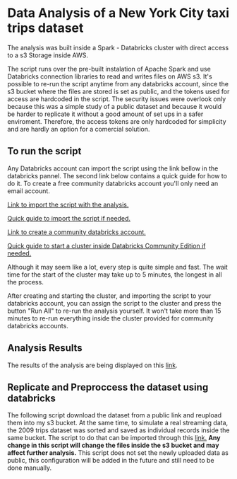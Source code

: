 # Data Analysis of a New York City taxi trips dataset

The analysis was built inside a Spark - Databricks cluster with direct access to a s3 Storage inside AWS.

The script runs over the pre-built instalation of Apache Spark and use Databricks connection libraries to read and writes files on AWS s3. It's possible to re-run the script anytime from any databricks account, since the s3 bucket where the files are stored is set as public, and the tokens used for access are hardcoded in the script.
The security issues were overlook only because this was a simple study of a public dataset and because it would be harder to replicate it without a good amount of set ups in a safer enviroment. Therefore, the access tokens are only hardcoded for simplicity and are hardly an option for a comercial solution.

## To run the script

Any Databricks account can import the script using the link bellow in the databricks pannel. The second link below contains a quick guide for how to do it. To create a free community databricks account you'll only need an email account. 

<a href="https://databricks-prod-cloudfront.cloud.databricks.com/public/4027ec902e239c93eaaa8714f173bcfc/1536705237491348/498675988431179/6882450809162848/latest.html">Link to import the script with the analysis.</a> 

<a href="https://docs.databricks.com/user-guide/notebooks/notebook-manage.html#import-a-notebook">Quick guide to import the script if needed.</a>

<a href="https://databricks.com/signup/signup-community">Link to create a community databricks account.</a>

<a href="https://docs.databricks.com/getting-started/quick-start.html#step-2-create-a-cluster">Quick guide to start a cluster inside Databricks Community Edition if needed.</a>

Although it may seem like a lot, every step is quite simple and fast. The wait time for the start of the cluster may take up to 5 minutes, the longest in all the process.

After creating and starting the cluster, and importing the script to your databricks account, you can assign the script to the cluster and press the button "Run All" to re-run the analysis yourself. It won't take more than 15 minutes to re-run everything inside the cluster provided for community databricks accounts.

## Analysis Results

The results of the analysis are being displayed on this <a href="https://databricks-prod-cloudfront.cloud.databricks.com/public/4027ec902e239c93eaaa8714f173bcfc/1536705237491348/498675988431179/6882450809162848/latest.html">link</a>.

## Replicate and Preproccess the dataset using databricks

The following script download the dataset from a public link and reupload them into my s3 bucket. At the same time, to simulate a real streaming data, the 2009 trips dataset was sorted and saved as individual records inside the same bucket. The script to do that can be imported through this <a href="https://databricks-prod-cloudfront.cloud.databricks.com/public/4027ec902e239c93eaaa8714f173bcfc/1536705237491348/3558946588555567/6882450809162848/latest.html">link.</a> <strong> Any change in this script will change the files inside the s3 bucket and may affect further analysis.</strong> 
This script does not set the newly uploaded data as public, this configuration will be added in the future and still need to be done manually.
